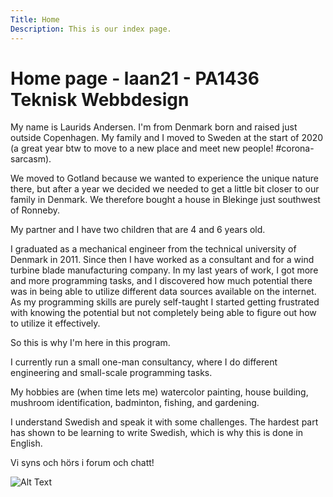 ```yaml
---
Title: Home
Description: This is our index page.
---
```


Home page - laan21 - PA1436 Teknisk Webbdesign
==========================


My name is Laurids Andersen. I'm from Denmark born and raised just outside Copenhagen. My family and I moved to Sweden at the start of 2020 (a great year btw to move to a new place and meet new people! #corona-sarcasm).

We moved to Gotland because we wanted to experience the unique nature there, but after a year we decided we needed to get a little bit closer to our family in Denmark. We therefore bought a house in Blekinge just southwest of Ronneby.

My partner and I have two children that are 4 and 6 years old.

I graduated as a mechanical engineer from the technical university of Denmark in 2011. Since then I have worked as a consultant and for a wind turbine blade manufacturing company. In my last years of work, I got more and more programming tasks, and I discovered how much potential there was in being able to utilize different data sources available on the internet. As my programming skills are purely self-taught I started getting frustrated with knowing the potential but not completely being able to figure out how to utilize it effectively.

So this is why I'm here in this program.

I currently run a small one-man consultancy, where I do different engineering and small-scale programming tasks.

My hobbies are (when time lets me) watercolor painting, house building, mushroom identification, badminton, fishing, and gardening.

I understand Swedish and speak it with some challenges. The hardest part has shown to be learning to write Swedish, which is why this is done in English.

Vi syns och hörs i forum och chatt!

<img src="%assets_url%/img/me.jpg" alt="Alt Text" class="inLineCenter">

